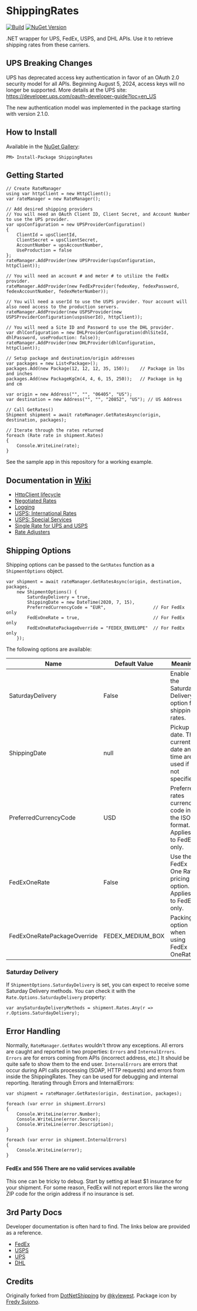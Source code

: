 # ShippingRates

[![Build](https://github.com/alexeybusygin/ShippingRates/actions/workflows/build.yml/badge.svg)](https://github.com/alexeybusygin/ShippingRates/actions/workflows/build.yml)
[![NuGet Version](https://img.shields.io/nuget/v/ShippingRates.svg?style=flat-square)](https://www.nuget.org/packages/ShippingRates)

.NET wrapper for UPS, FedEx, USPS, and DHL APIs. Use it to retrieve shipping rates from these carriers.

## UPS Breaking Changes

UPS has deprecated access key authentication in favor of an OAuth 2.0 security model for all APIs. Beginning August 5, 2024, access keys will no longer be supported. More details at the UPS site: https://developer.ups.com/oauth-developer-guide?loc=en_US

The new authentication model was implemented in the package starting with version 2.1.0.

## How to Install

Available in the [NuGet Gallery](http://nuget.org/packages/ShippingRates):

```
PM> Install-Package ShippingRates
```

## Getting Started

```CSharp
// Create RateManager
using var httpClient = new HttpClient();
var rateManager = new RateManager();

// Add desired shipping providers
// You will need an OAuth Client ID, Client Secret, and Account Number to use the UPS provider.
var upsConfiguration = new UPSProviderConfiguration()
{
    ClientId = upsClientId,
    ClientSecret = upsClientSecret,
    AccountNumber = upsAccountNumber,
    UseProduction = false
};
rateManager.AddProvider(new UPSProvider(upsConfiguration, httpClient));

// You will need an account # and meter # to utilize the FedEx provider.
rateManager.AddProvider(new FedExProvider(fedexKey, fedexPassword, fedexAccountNumber, fedexMeterNumber));

// You will need a userId to use the USPS provider. Your account will also need access to the production servers.
rateManager.AddProvider(new USPSProvider(new USPSProviderConfiguration(uspsUserId), httpClient));

// You will need a Site ID and Password to use the DHL provider.
var dhlConfiguration = new DHLProviderConfiguration(dhlSiteId, dhlPassword, useProduction: false));
rateManager.AddProvider(new DHLProvider(dhlConfiguration, httpClient));

// Setup package and destination/origin addresses
var packages = new List<Package>();
packages.Add(new Package(12, 12, 12, 35, 150));    // Package in lbs and inches
packages.Add(new PackageKgCm(4, 4, 6, 15, 250));   // Package in kg and cm

var origin = new Address("", "", "06405", "US");
var destination = new Address("", "", "20852", "US"); // US Address

// Call GetRates()
Shipment shipment = await rateManager.GetRatesAsync(origin, destination, packages);

// Iterate through the rates returned
foreach (Rate rate in shipment.Rates)
{
    Console.WriteLine(rate);
}
```

See the sample app in this repository for a working example.

## Documentation in [Wiki](https://github.com/alexeybusygin/ShippingRates/wiki)

* [HttpClient lifecycle](https://github.com/alexeybusygin/ShippingRates/wiki/HttpClient-lifecycle)
* [Negotiated Rates](https://github.com/alexeybusygin/ShippingRates/wiki/Negotiated-Rates)
* [Logging](https://github.com/alexeybusygin/ShippingRates/wiki/Logging)
* [USPS: International Rates](https://github.com/alexeybusygin/ShippingRates/wiki/USPS-International-Rates)
* [USPS: Special Services](https://github.com/alexeybusygin/ShippingRates/wiki/USPS-Special-Services)
* [Single Rate for UPS and USPS](https://github.com/alexeybusygin/ShippingRates/wiki/Single-Rate-for-UPS-and-USPS)
* [Rate Adjusters](https://github.com/alexeybusygin/ShippingRates/wiki/Rate-Adjusters)

## Shipping Options

Shipping options can be passed to the `GetRates` function as a `ShipmentOptions` object.

```CSHARP
var shipment = await rateManager.GetRatesAsync(origin, destination, packages,
    new ShipmentOptions() {
        SaturdayDelivery = true,
        ShippingDate = new DateTime(2020, 7, 15),
        PreferredCurrencyCode = "EUR",                  // For FedEx only
        FedExOneRate = true,                            // For FedEx only
        FedExOneRatePackageOverride = "FEDEX_ENVELOPE"  // For FedEx only
    });
```

The following options are available:

| Name | Default Value | Meaning |
| ---- | ------------- | ------- |
| SaturdayDelivery | False | Enable the Saturday Delivery option for shipping rates. |
| ShippingDate | null | Pickup date. The current date and time are used if not specified. |
| PreferredCurrencyCode | USD | Preferred rates currency code in the ISO format. Applies to FedEx only. |
| FedExOneRate | False | Use the FedEx One Rate pricing option. Applies to FedEx only. |
| FedExOneRatePackageOverride | FEDEX_MEDIUM_BOX | Packing option when using FedEx OneRate. |

### Saturday Delivery

If `ShipmentOptions.SaturdayDelivery` is set, you can expect to receive some Saturday Delivery methods. You can check it with the `Rate.Options.SaturdayDelivery` property:

```CSHARP
var anySaturdayDeliveryMethods = shipment.Rates.Any(r => r.Options.SaturdayDelivery);
```    

## Error Handling

Normally, `RateManager.GetRates` wouldn't throw any exceptions. All errors are caught and reported in two properties: `Errors` and `InternalErrors`. `Errors` are for errors coming from APIs (incorrect address, etc.) It should be quite safe to show them to the end user. `InternalErrors` are errors that occur during API calls processing (SOAP, HTTP requests) and errors from inside the ShippingRates. They can be used for debugging and internal reporting. Iterating through Errors and InternalErrors:

```CSHARP
var shipment = rateManager.GetRates(origin, destination, packages);

foreach (var error in shipment.Errors)
{
    Console.WriteLine(error.Number);
    Console.WriteLine(error.Source);
    Console.WriteLine(error.Description);
}

foreach (var error in shipment.InternalErrors)
{
    Console.WriteLine(error);
}
```

#### FedEx and 556 There are no valid services available

This one can be tricky to debug. Start by setting at least $1 insurance for your shipment. For some reason, FedEx will not report errors like the wrong ZIP code for the origin address if no insurance is set.

## 3rd Party Docs

Developer documentation is often hard to find. The links below are provided as a reference.

* [FedEx](http://www.fedex.com/us/developer/)
* [USPS](https://www.usps.com/business/web-tools-apis/welcome.htm)
* [UPS](https://developer.ups.com/api/reference?loc=en_US#operation/Rate)
* [DHL](https://xmlportal.dhl.com/capability_and_qoute#cap_quote)

## Credits

Originally forked from [DotNetShipping](https://github.com/kylewest/DotNetShipping) by [@kylewest](https://github.com/kylewest).
Package icon by [Fredy Sujono](https://www.iconfinder.com/freud).

